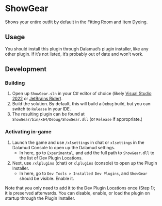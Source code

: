# ShowGear

Shows your entire outfit by default in the Fitting Room and Item Dyeing.

## Usage

You should install this plugin through Dalamud’s plugin installer, like any other plugin. If it’s not listed, it’s probably out of date and won’t work.

## Development

### Building

1. Open up `ShowGear.sln` in your C# editor of choice (likely [Visual Studio 2022](https://visualstudio.microsoft.com) or [JetBrains Rider](https://www.jetbrains.com/rider/)).
2. Build the solution. By default, this will build a `Debug` build, but you can switch to `Release` in your IDE.
3. The resulting plugin can be found at `ShowGear/bin/x64/Debug/ShowGear.dll` (or `Release` if appropriate.)

### Activating in-game

1. Launch the game and use `/xlsettings` in chat or `xlsettings` in the Dalamud Console to open up the Dalamud settings.
    * In here, go to `Experimental`, and add the full path to `ShowGear.dll` to the list of Dev Plugin Locations.
2. Next, use `/xlplugins` (chat) or `xlplugins` (console) to open up the Plugin Installer.
    * In here, go to `Dev Tools > Installed Dev Plugins`, and `ShowGear` should be visible. Enable it.

Note that you only need to add it to the Dev Plugin Locations once (Step 1); it is preserved afterwards. You can disable, enable, or load the plugin on startup through the Plugin Installer.
